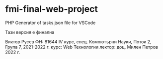 # fmi-final-web-project
PHP Generator of tasks.json file for VSCode

Тази версия е финална

Виктор Русев
ФН: 81644
IV курс, спец. Компютърни Науки, Поток 2, Група 7, 2021-2022 г.
курс: Web Технологии
лектор: доц. Милен Петров
2022 г.
